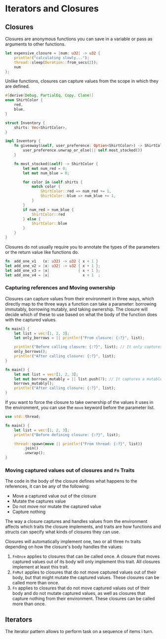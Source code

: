 # Iterators and Closures

## Closures

Closures are anonymous functions you can save in a variable or pass as arguments to other
functions. 

```rs
let expensive_closure = |num: u32| -> u32 {
    println!("calculating slowly...");
    thread::sleep(Duration::from_secs(2));
    num
};
```

Unlike functions, closures can capture values from the scope in which they are defined.

```rs
#[derive(Debug, PartialEq, Copy, Clone)]
enum ShirtColor {
    red,
    blue,
}

struct Inventory {
    shirts: Vec<ShirtColor>,
}

impl Inventory {
    fn giveaway(&self, user_preference: Option<ShirtColor>) -> ShirtColor {
        user_preference.unwrap_or_else(|| self.most_stocked())
    }

    fn most_stocked(&self) -> ShirtColor {
        let mut num_red = 0;
        let mut num_blue = 0;

        for color in &self.shirts {
            match color {
                ShirtColor::red => num_red += 1,
                ShirtColor::blue => num_blue += 1,
            }
        }
        if num_red > num_blue {
            ShirtColor::red
        } else {
            ShirtColor::blue
        }
    }
}
```

Closures do not usually require you to annotate the types of the parameters or the return value
like functions do.

```rs
fn  add_one_v1   (x: u32) -> u32 { x + 1 }
let add_one_v2 = |x: u32| -> u32 { x + 1 };
let add_one_v3 = |x|             { x + 1 };
let add_one_v4 = |x|               x + 1  ;
```

### Capturing references and Moving ownership

Closures can capture values from their environment in three ways, which directly map to the three
ways a function can take a parameter: borrowing immutably, borrowing mutably, and taking ownership.
The closure will decide which of these to use based on what the body of the function does with the
captured values.

```rs
fn main() {
    let list = vec![1, 2, 3];
    let only_borrows = || println!("From closure: {:?}", list);

    println!("Before calling closure: {:?}", list); // It only captures a reference to `list`
    only_borrows();
    println!("After calling closure: {:?}", list);
}
```

```rs
fn main() {
    let mut list = vec![1, 2, 3];
    let mut borrows_mutably = || list.push(7); // It captures a mutable reference to `list`
    borrows_mutably();
    println!("After calling closure: {:?}", list);
}
```

If you want to force the closure to take ownership of the values it uses in the environment, you
can use the `move` keyword before the parameter list.

```rs
use std::thread;

fn main() {
    let list = vec![1, 2, 3];
    println!("Before defining closure: {:?}", list);

    thread::spawn(move || println!("From thread: {:?}", list))
        .join()
        .unwrap();
}
```

### Moving captured values out of closures and `Fn` Traits

The code in the body of the closure defines what happens to the references, it can be any of the
following:
- Move a captured value out of the closure
- Mutate the captures value
- Do not move nor mutate the captured value
- Capture nothing 

The way a closure captures and handles values from the environment affects which traits the closure
implements, and traits are how functions and structs can specify what kinds of closures they can
use.

Closures will automatically implement one, two or all three `Fn` traits depending on how the
closure's body handles the values:

1. `FnOnce` applies to closures that can be called once. A closure that moves captured values out of
   its body will only implement this trait. All closures implement at least this trait.
2. `FnMut` applies to closures that do not move captured values out of their body, but that might
   mutate the captured values. These closures can be called more than once.
3. `Fn` applies to closures that do not move captured values out of their body and do not mutate
   captured values, as well as closures that capture nothing from their environment. These closures
   can be called more than once.

## Iterators

The iterator pattern allows to perform task on a sequence of items i turn.

